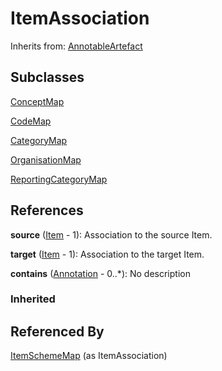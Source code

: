 
# ItemAssociation

Inherits from: [AnnotableArtefact](../Base/AnnotableArtefact.md)

## Subclasses

[ConceptMap](ConceptMap.md)

[CodeMap](CodeMap.md)

[CategoryMap](CategoryMap.md)

[OrganisationMap](OrganisationMap.md)

[ReportingCategoryMap](ReportingCategoryMap.md)







## References

**source** ([Item](../Base/Item.md) - 1): Association to the source Item.

**target** ([Item](../Base/Item.md) - 1): Association to the target Item.

**contains** ([Annotation](../Base/Annotation.md) - 0..*): No description

### Inherited



## Referenced By

[ItemSchemeMap](ItemSchemeMap.md) (as ItemAssociation)


